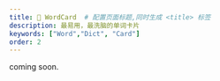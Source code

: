 ```yaml
---
title: 🪪 WordCard  # 配置页面标题,同时生成 <title> 标签
description: 最易用，最洗脑的单词卡片
keywords: ["Word","Dict", "Card"] 
order: 2
---
```



coming soon.

